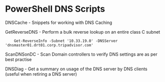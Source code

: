 # PowerShell DNS Scripts

DNSCache - Snippets for working with DNS Caching

GetReverseDNS -  Perform a bulk reverse lookup on an entire class C subnet

		Get-ReverseInfo -Subnet '10.33.19.0' -DNSServer 'dnsmaster01.drt01.corp.tripadvisor.com'

ScanDNSonDC - Scan Domain controllers to verify DNS settings are as per best practise

DNSDiag - Get a summary on usage of the DNS server by DNS clients (useful when retiring a DNS server)
